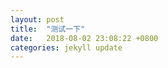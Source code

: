 ```yaml
---
layout: post
title:  "测试一下"
date:   2018-08-02 23:08:22 +0800
categories: jekyll update
---
```




[jekyll-docs]: https://jekyllrb.com/docs/home
[jekyll-gh]: https://github.com/jekyll/jekyll
[jekyll-talk]: https://talk.jekyllrb.com/
